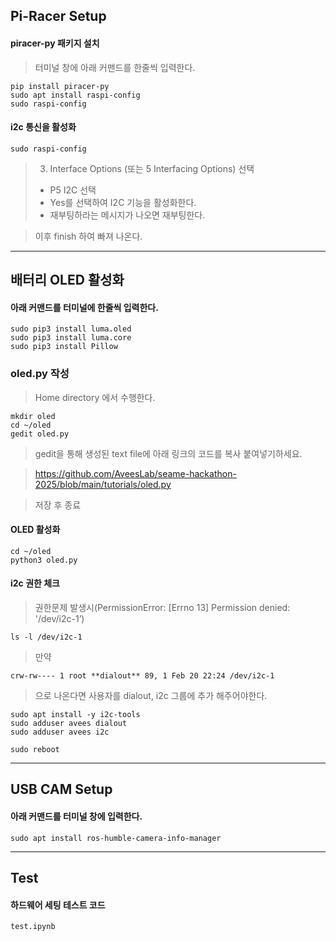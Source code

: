 ## Pi-Racer Setup
#### piracer-py 패키지 설치
> 터미널 창에 아래 커맨드를 한줄씩 입력한다.
```
pip install piracer-py
sudo apt install raspi-config
sudo raspi-config
```
#### i2c 통신을 활성화
```
sudo raspi-config
```

> 3. Interface Options (또는 5 Interfacing Options) 선택
> - P5 I2C 선택
>- Yes를 선택하여 I2C 기능을 활성화한다.
> - 재부팅하라는 메시지가 나오면 재부팅한다.

> 이후 finish 하여 빠져 나온다.

---

## 배터리 OLED 활성화

#### 아래 커맨드를 터미널에 한줄씩 입력한다.
```
sudo pip3 install luma.oled
sudo pip3 install luma.core
sudo pip3 install Pillow
```

### oled.py 작성
> Home directory 에서 수행한다.
```
mkdir oled
cd ~/oled
gedit oled.py
```
> gedit을 통해 생성된 text file에 아래 링크의 코드를 복사 붙여넣기하세요.

> https://github.com/AveesLab/seame-hackathon-2025/blob/main/tutorials/oled.py

> 저장 후 종료


#### OLED 활성화
```
cd ~/oled
python3 oled.py
```

#### i2c 권한 체크
> 권한문제 발생시(PermissionError: [Errno 13] Permission denied: '/dev/i2c-1’)
```    
ls -l /dev/i2c-1
```
> 만약
```
crw-rw---- 1 root **dialout** 89, 1 Feb 20 22:24 /dev/i2c-1
```
> 으로 나온다면 사용자를 dialout, i2c 그룹에 추가 해주어야한다.
```
sudo apt install -y i2c-tools
sudo adduser avees dialout
sudo adduser avees i2c

sudo reboot
```

---
## USB CAM Setup
#### 아래 커맨드를 터미널 창에 입력한다.
```
sudo apt install ros-humble-camera-info-manager
```

---
## Test
#### 하드웨어 세팅 테스트 코드
```
test.ipynb
```
